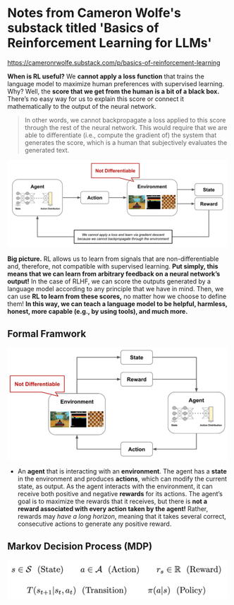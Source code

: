 # Notes from Cameron Wolfe's substack titled 'Basics of Reinforcement Learning for LLMs'

<https://cameronrwolfe.substack.com/p/basics-of-reinforcement-learning>

**When is RL useful?** We **cannot apply a loss function** that trains the language model to maximize human preferences with supervised learning. Why? Well, the **score that we get from the human is a bit of a black box.** There’s no easy way for us to explain this score or connect it mathematically to the output of the neural network.

> In other words, we cannot backpropagate a loss applied to this score through the rest of the neural network. This would require that we are able to differentiate (i.e., compute the gradient of) the system that generates the score, which is a human that subjectively evaluates the generated text.

<img src="readme-images/environ-diff.png" alt="drawing" width="500"/>

**Big picture.** RL allows us to learn from signals that are non-differentiable and, therefore, not compatible with supervised learning. **Put simply, this means that we can learn from arbitrary feedback on a neural network’s output!** In the case of RLHF, we can score the outputs generated by a language model according to any principle that we have in mind. Then, we can use **RL to learn from these scores,** no matter how we choose to define them! **In this way, we can teach a language model to be helpful, harmless, honest, more capable (e.g., by using tools), and much more.**

## Formal Framwork

<img src="readme-images/rl-intro.png" alt="drawing" width="500"/>

- An **agent** that is interacting with an **environment**. The agent has a **state** in the environment and produces **actions**, which can modify the current state, as output. As the agent interacts with the environment, it can receive both positive and negative **rewards** for its actions. The agent’s goal is to maximize the rewards that it receives, but there is **not a reward associated with every action taken by the agent!** Rather, rewards may *have a long horizon*, meaning that it takes several correct, consecutive actions to generate any positive reward.

## Markov Decision Process (MDP)

<img src="readme-images/mdp.png" alt="drawing" width="500"/>
